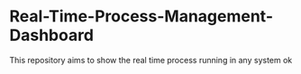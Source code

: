 # Real-Time-Process-Management-Dashboard
This repository aims to show the real time process running in any system
ok
